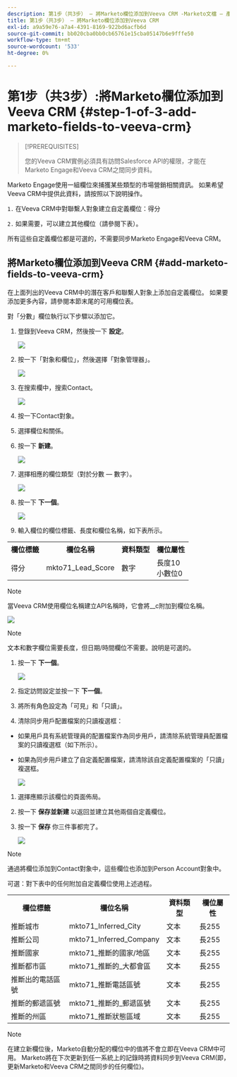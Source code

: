 ```yaml
---
description: 第1步（共3步） — 將Marketo欄位添加到Veeva CRM -Marketo文檔 — 產品文檔
title: 第1步（共3步） — 將Marketo欄位添加到Veeva CRM
exl-id: a9a59e76-a7a4-4391-8169-922bd6acfb6d
source-git-commit: bb020cba0bb0cb65761e15cba05147b6e9fffe50
workflow-type: tm+mt
source-wordcount: '533'
ht-degree: 0%

---
```


# 第1步（共3步）:將Marketo欄位添加到Veeva CRM {#step-1-of-3-add-marketo-fields-to-veeva-crm}

>[!PREREQUISITES]
>
>您的Veeva CRM實例必須具有訪問Salesforce API的權限，才能在Marketo Engage和Veeva CRM之間同步資料。

Marketo Engage使用一組欄位來捕獲某些類型的市場營銷相關資訊。 如果希望Veeva CRM中提供此資料，請按照以下說明操作。

`1.` 在Veeva CRM中對聯繫人對象建立自定義欄位：得分

`2.` 如果需要，可以建立其他欄位（請參閱下表）。

所有這些自定義欄位都是可選的，不需要同步Marketo Engage和Veeva CRM。

## 將Marketo欄位添加到Veeva CRM {#add-marketo-fields-to-veeva-crm}

在上面列出的Veeva CRM中的潛在客戶和聯繫人對象上添加自定義欄位。 如果要添加更多內容，請參閱本節末尾的可用欄位表。

對「分數」欄位執行以下步驟以添加它。

1. 登錄到Veeva CRM，然後按一下 **設定**。

   ![](assets/step-1-of-3-add-marketo-fields-1.png)

1. 按一下「對象和欄位」，然後選擇「對象管理器」。

   ![](assets/step-1-of-3-add-marketo-fields-2.png)

1. 在搜索欄中，搜索Contact。

   ![](assets/step-1-of-3-add-marketo-fields-3.png)

1. 按一下Contact對象。

1. 選擇欄位和關係。

1. 按一下 **新建**。

   ![](assets/step-1-of-3-add-marketo-fields-4.png)

1. 選擇相應的欄位類型（對於分數 — 數字）。

   ![](assets/step-1-of-3-add-marketo-fields-5.png)

1. 按一下 **下一個**。

   ![](assets/step-1-of-3-add-marketo-fields-6.png)

1. 輸入欄位的欄位標籤、長度和欄位名稱，如下表所示。

<table>
 <tbody>
  <tr>
   <th>欄位標籤
   <th>欄位名稱
   <th>資料類型
   <th>欄位屬性
  </tr>
  <tr>
   <td>得分</td>
   <td>mkto71_Lead_Score</td>
   <td>數字</td>
   <td>長度10<br/>
小數位0</td>
  </tr>
 </tbody>
</table>

>[!NOTE]
>
>當Veeva CRM使用欄位名稱建立API名稱時，它會將__c附加到欄位名稱。

![](assets/step-1-of-3-add-marketo-fields-7.png)

>[!NOTE]
>
>文本和數字欄位需要長度，但日期/時間欄位不需要。說明是可選的。

1. 按一下 **下一個**。

   ![](assets/step-1-of-3-add-marketo-fields-8.png)

1. 指定訪問設定並按一下 **下一個**。

1. 將所有角色設定為「可見」和「只讀」。

1. 清除同步用戶配置檔案的只讀複選框：

* 如果用戶具有系統管理員的配置檔案作為同步用戶，請清除系統管理員配置檔案的只讀複選框（如下所示）。
* 如果為同步用戶建立了自定義配置檔案，請清除該自定義配置檔案的「只讀」複選框。

   ![](assets/step-1-of-3-add-marketo-fields-9.png)

1. 選擇應顯示該欄位的頁面佈局。

1. 按一下 **保存並新建** 以返回並建立其他兩個自定義欄位。

1. 按一下 **保存** 你三件事都完了。

   ![](assets/step-1-of-3-add-marketo-fields-10.png)

>[!NOTE]
>
>通過將欄位添加到Contact對象中，這些欄位也添加到Person Account對象中。

可選：對下表中的任何附加自定義欄位使用上述過程。

<table>
 <tbody>
  <tr>
   <th>欄位標籤
   <th>欄位名稱
   <th>資料類型
   <th>欄位屬性
  </tr>
  <tr>
   <td>推斷城市</td>
   <td>mkto71_Inferred_City</td>
   <td>文本</td>
   <td>長255</td>
  </tr>
  <tr>
   <td>推斷公司</td>
   <td>mkto71_Inferred_Company</td>
   <td>文本</td>
   <td>長255</td>
  </tr>
  <tr>
   <td>推斷國家</td>
   <td>mkto71_推斷的國家/地區</td>
   <td>文本</td>
   <td>長255</td>
  </tr>
  <tr>
   <td>推斷都市區</td>
   <td>mkto71_推斷的_大都會區</td>
   <td>文本</td>
   <td>長255</td>
  </tr>
  <tr>
   <td>推斷出的電話區號</td>
   <td>mkto71_推斷電話區號</td>
   <td>文本</td>
   <td>長255</td>
  </tr>
  <tr>
   <td>推斷的郵遞區號</td>
   <td>mkto71_推斷的_郵遞區號</td>
   <td>文本</td>
   <td>長255</td>
  </tr>
  <tr>
   <td>推斷的州區</td>
   <td>mkto71_推斷狀態區域</td>
   <td>文本</td>
   <td>長255</td>
  </tr>
 </tbody>
</table>

>[!NOTE]
>
>在建立新欄位後，Marketo自動分配的欄位中的值將不會立即在Veeva CRM中可用。 Marketo將在下次更新到任一系統上的記錄時將資料同步到Veeva CRM(即，更新Marketo和Veeva CRM之間同步的任何欄位)。

